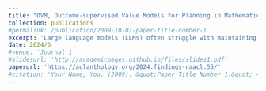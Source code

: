 ```yaml
---
title: "OVM, Outcome-supervised Value Models for Planning in Mathematical Reasoning"
collection: publications
#permalink: /publication/2009-10-01-paper-title-number-1
excerpt: 'Large language models (LLMs) often struggle with maintaining accuracy throughout multiple multiple reasoning steps, especially in mathematical reasoning where an error in earlier steps can propagate to subsequent ones and it ultimately leading to an incorrect answer.To reduce error propagation, guided decoding is employed to direct the LM decoding on a step-by-step basis. We argue that in guided decoding, assessing the potential of an incomplete reasoning path can be more advantageous than simply ensuring per-step correctness, as the former approach leads towards a correct final answer. This transforms the task into a value estimation problem in planning.Inspired by the findings that outcome supervision for guided decoding essentially acts as a value model, we propose Outcome-supervised Value Model (OVM) that employs outcome supervision for training a value model, which prioritizes steps that lead to accurate conclusions. Furthermore, the OVM eliminates the need for labor-intensive annotations of step-level correctness, thereby significantly enhancing its scalability. Our experiments on two multi-step mathematical reasoning datasets, GSM8K and Game of 24, demonstrate the superior performance of the OVM model. Notably, in GSM8K, our OVM-7B model achieves state-of-the-art results among LLMs up to 13B parameters; especially it does not utilize GPT-4 or code execution. These findings offer a novel perspective on the role of outcome supervision in training value models for multi-step reasoning tasks and provide theoretical justification for its advantage in value estimation for guided decoding.'
date: 2024/6
#venue: 'Journal 1'
#slidesurl: 'http://academicpages.github.io/files/slides1.pdf'
paperurl: 'https://aclanthology.org/2024.findings-naacl.55/'
#citation: 'Your Name, You. (2009). &quot;Paper Title Number 1.&quot; <i>Journal 1</i>. 1(1).'
---
```


